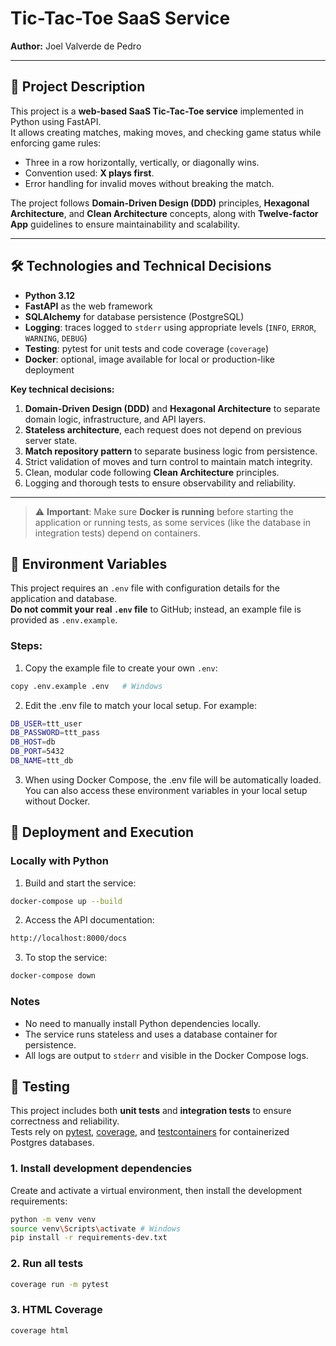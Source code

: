 # Tic-Tac-Toe SaaS Service

**Author:** Joel Valverde de Pedro

---

## 📖 Project Description

This project is a **web-based SaaS Tic-Tac-Toe service** implemented in Python using FastAPI.  
It allows creating matches, making moves, and checking game status while enforcing game rules:

- Three in a row horizontally, vertically, or diagonally wins.  
- Convention used: **X plays first**.  
- Error handling for invalid moves without breaking the match.

The project follows **Domain-Driven Design (DDD)** principles, **Hexagonal Architecture**, and **Clean Architecture** concepts, along with **Twelve-factor App** guidelines to ensure maintainability and scalability.

---

## 🛠 Technologies and Technical Decisions

- **Python 3.12**  
- **FastAPI** as the web framework  
- **SQLAlchemy** for database persistence (PostgreSQL)  
- **Logging**: traces logged to `stderr` using appropriate levels (`INFO`, `ERROR`, `WARNING`, `DEBUG`)  
- **Testing**: pytest for unit tests and code coverage (`coverage`)  
- **Docker**: optional, image available for local or production-like deployment  

**Key technical decisions:**

1. **Domain-Driven Design (DDD)** and **Hexagonal Architecture** to separate domain logic, infrastructure, and API layers.  
2. **Stateless architecture**, each request does not depend on previous server state.  
3. **Match repository pattern** to separate business logic from persistence.  
4. Strict validation of moves and turn control to maintain match integrity.  
5. Clean, modular code following **Clean Architecture** principles.  
6. Logging and thorough tests to ensure observability and reliability.

---


> ⚠️ **Important**: Make sure **Docker is running** before starting the application or running tests, as some services (like the database in integration tests) depend on containers.

## 🔧 Environment Variables

This project requires an `.env` file with configuration details for the application and database.  
**Do not commit your real `.env` file** to GitHub; instead, an example file is provided as `.env.example`.

### Steps:

1. Copy the example file to create your own `.env`:

```bash
copy .env.example .env   # Windows
```

2. Edit the .env file to match your local setup. For example:

```bash
DB_USER=ttt_user
DB_PASSWORD=ttt_pass
DB_HOST=db
DB_PORT=5432
DB_NAME=ttt_db
```

3. When using Docker Compose, the .env file will be automatically loaded.
You can also access these environment variables in your local setup without Docker.


## 🚀 Deployment and Execution

### Locally with Python

1. Build and start the service:

```bash
docker-compose up --build
```

2. Access the API documentation:

```bash
http://localhost:8000/docs
```

3. To stop the service:

```bash
docker-compose down
```

### Notes

- No need to manually install Python dependencies locally.  
- The service runs stateless and uses a database container for persistence.  
- All logs are output to `stderr` and visible in the Docker Compose logs.

## 🧪 Testing

This project includes both **unit tests** and **integration tests** to ensure correctness and reliability.  
Tests rely on [pytest](https://docs.pytest.org/), [coverage](https://coverage.readthedocs.io/), and [testcontainers](https://testcontainers-python.readthedocs.io/) for containerized Postgres databases.

### 1. Install development dependencies
Create and activate a virtual environment, then install the development requirements:

```bash
python -m venv venv
source venv\Scripts\activate # Windows
pip install -r requirements-dev.txt
```

### 2. Run all tests

```bash
coverage run -m pytest
```

### 3. HTML Coverage

```bash
coverage html
```